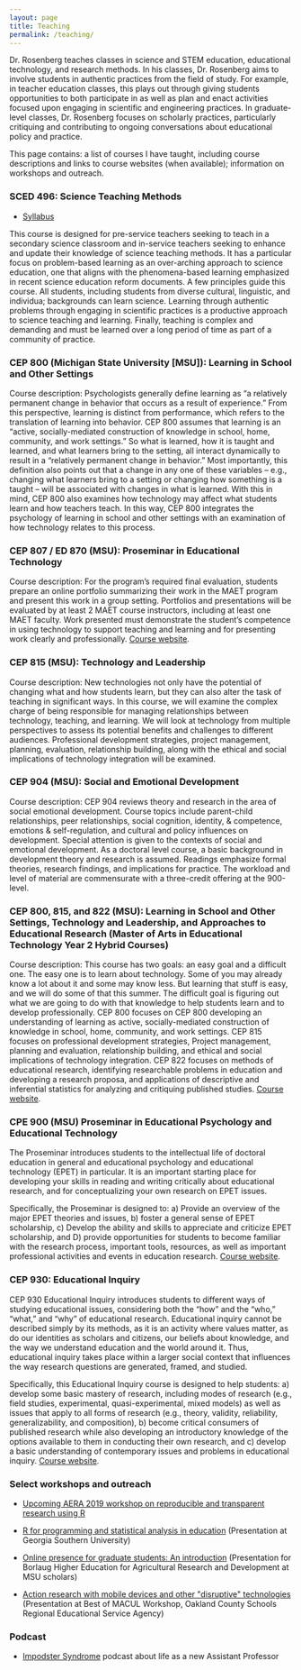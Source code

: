 ```yaml
---
layout: page
title: Teaching
permalink: /teaching/
---
```


Dr. Rosenberg teaches classes in science and STEM education, educational technology, and research methods. In his classes, Dr. Rosenberg aims to involve students in authentic practices from the field of study. For example, in teacher education classes, this plays out through giving students opportunities to both participate in as well as plan and enact activities focused upon engaging in scientific and engineering practices. In graduate-level classes, Dr. Rosenberg focuses on scholarly practices, particularly critiquing and contributing to ongoing conversations about educational policy and practice.

This page contains: a list of courses I have taught, including course descriptions and links to course websites (when available); information on workshops and outreach.

### SCED 496: Science Teaching Methods

* [Syllabus](https://drive.google.com/file/d/1AGzLVnkg6V3bkAwAvKsH-jONR4LeW8zq/view?usp=sharing)

This course is designed for pre-service teachers seeking to teach in a secondary science classroom and in-service teachers seeking to enhance and update their knowledge of science teaching methods. It has a particular focus on problem-based learning as an over-arching approach to science education, one that aligns with the phenomena-based learning emphasized in recent science education reform documents. A few principles guide this course. All students, including students from diverse cultural, linguistic, and individua; backgrounds can learn science. Learning through authentic problems through engaging in scientific practices is a productive approach to science teaching and learning. Finally, teaching is complex and demanding and must be learned over a long period of time as part of a community of practice.

### CEP 800 (Michigan State University [MSU]): Learning in School and Other Settings

Course description: Psychologists generally define learning as “a relatively permanent change in behavior that occurs as a result of experience.” From this perspective, learning is distinct from performance, which refers to the translation of learning into behavior. CEP 800 assumes that learning is an “active, socially-mediated construction of knowledge in school, home, community, and work settings.” So what is learned, how it is taught and learned, and what learners bring to the setting, all interact dynamically to result in a “relatively permanent change in behavior.” Most importantly, this definition also points out that a change in any one of these variables – e.g., changing what learners bring to a setting or changing how something is a taught – will be associated with changes in what is learned. With this in mind, CEP 800 also examines how technology may affect what students learn and how teachers teach. In this way, CEP 800 integrates the psychology of learning in school and other settings with an examination of how technology relates to this process.

### CEP 807 / ED 870 (MSU): Proseminar in Educational Technology

Course description: For the program’s required final evaluation, students prepare an online portfolio summarizing their work in the MAET program and present this work in a group setting. Portfolios and presentations will be evaluated by at least 2 MAET course instructors, including at least one MAET faculty. Work presented must demonstrate the student’s competence in using technology to support teaching and learning and for presenting work clearly and professionally. [Course website](http://capstone.matt-koehler.com).

### CEP 815 (MSU): Technology and Leadership

Course description: New technologies not only have the potential of changing what and how students learn, but they can also alter the task of teaching in significant ways. In this course, we will examine the complex charge of being responsible for managing relationships between technology, teaching, and learning. We will look at technology from multiple perspectives to assess its potential benefits and challenges to different audiences. Professional development strategies, project management, planning, evaluation, relationship building, along with the ethical and social implications of technology integration will be examined.

### CEP 904 (MSU): Social and Emotional Development

Course description: CEP 904 reviews theory and research in the area of social emotional development. Course topics include parent-child relationships, peer relationships, social cognition, identity, & competence, emotions & self-regulation, and cultural and policy influences on development. Special attention is given to the contexts of social and emotional development. As a doctoral level course, a basic background in development theory and research is assumed. Readings emphasize formal theories, research findings, and implications for practice. The workload and level of material are commensurate with a three-credit offering at the 900-level.

### CEP 800, 815, and 822 (MSU): Learning in School and Other Settings, Technology and Leadership, and Approaches to Educational Research (Master of Arts in Educational Technology Year 2 Hybrid Courses)

Course description: This course has two goals: an easy goal and a difficult one. The easy one is to learn about technology. Some of you may already know a lot about it and some may know less. But learning that stuff is easy, and we will do some of that this summer. The difficult goal is figuring out what we are going to do with that knowledge to help students learn and to develop professionally. CEP 800 focuses on CEP 800 developing an understanding of learning as active, socially-mediated construction of knowledge in school, home, community, and work settings. CEP 815 focuses on professional development strategies, Project management, planning and evaluation, relationship building, and ethical and social implications of technology integration. CEP 822 focuses on methods of educational research, identifying researchable problems in education and developing a research proposa, and applications of descriptive and inferential statistics for analyzing and critiquing published studies. [Course website](http://www.msuedtechsandbox.com/MAETely2-2017/).

### CPE 900 (MSU) Proseminar in Educational Psychology and Educational Technology

The Proseminar introduces students to the intellectual life of doctoral education in general and educational psychology and educational technology (EPET) in particular. It is an important starting place for developing your skills in reading and writing critically about educational research, and for conceptualizing your own research on EPET issues.

Specifically, the Proseminar is designed to: a) Provide an overview of the major EPET theories and issues, b) foster a general sense of EPET scholarship, c) Develop the ability and skills to appreciate and criticize EPET scholarship, and D) provide opportunities for students to become familiar with the research process, important tools, resources, as well as important professional activities and events in education research. [Course website](http://croseth.educ.msu.edu/cep900930/).

### CEP 930: Educational Inquiry

CEP 930 Educational Inquiry introduces students to different ways of studying educational issues, considering both the “how” and the “who,” “what,” and “why” of educational research. Educational inquiry cannot be described simply by its methods, as it is an activity where values matter, as do our identities as scholars and citizens, our beliefs about knowledge, and the way we understand education and the world around it. Thus, educational inquiry takes place within a larger social context that influences the way research questions are generated, framed, and studied.

Specifically, this Educational Inquiry course is designed to help students: a) develop some basic mastery of research, including modes of research (e.g., field studies, experimental, quasi-experimental, mixed models) as well as issues that apply to all forms of research (e.g., theory, validity, reliability, generalizability, and composition), b) become critical consumers of published research while also developing an introductory knowledge of the options available to them in conducting their own research, and c) develop a basic understanding of contemporary issues and problems in educational inquiry. [Course website](http://croseth.educ.msu.edu/cep900930/).

### Select workshops and outreach

* [Upcoming AERA 2019 workshop on reproducible and transparent research using R](https://github.com/ResearchTransparency/rr_aera19)

* [R for programming and statistical analysis in education](http://rpubs.com/jmichaelrosenberg/R_GSU) (Presentation at Georgia Southern University)

* [Online presence for graduate students: An introduction](https://docs.google.com/presentation/d/1qSRmftTKYRpxbQQBhzXnwMd1lcE3N8LSCPJzRNz4FMc/edit?usp=sharing) (Presentation for Borlaug Higher Education for Agricultural Research and Development at MSU scholars)

* [Action research with mobile devices and other "disruptive" technologies](https://docs.google.com/presentation/d/1XF2clWTycyj_viT6lyKk8Y6a4lqgtITQCYd91myAzCU/edit?usp=sharing) (Presentation at Best of MACUL Workshop, Oakland County Schools Regional Educational Service Agency)

### Podcast

* [Impodster Syndrome](http://impodstersyndrome.libsyn.com/) podcast about life as a new Assistant Professor